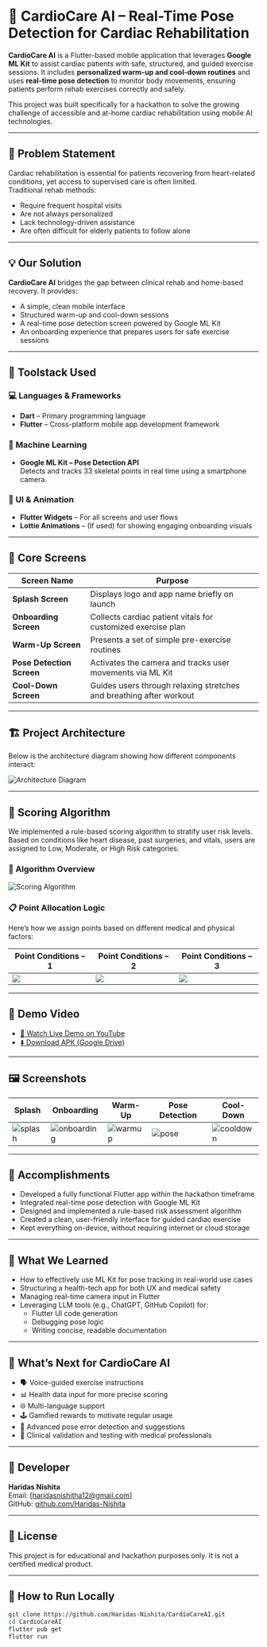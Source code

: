 # 💓 CardioCare AI – Real-Time Pose Detection for Cardiac Rehabilitation

**CardioCare AI** is a Flutter-based mobile application that leverages **Google ML Kit** to assist cardiac patients with safe, structured, and guided exercise sessions. It includes **personalized warm-up and cool-down routines** and uses **real-time pose detection** to monitor body movements, ensuring patients perform rehab exercises correctly and safely.

This project was built specifically for a hackathon to solve the growing challenge of accessible and at-home cardiac rehabilitation using mobile AI technologies.

---

## 🎯 Problem Statement

Cardiac rehabilitation is essential for patients recovering from heart-related conditions, yet access to supervised care is often limited.  
Traditional rehab methods:
- Require frequent hospital visits
- Are not always personalized
- Lack technology-driven assistance
- Are often difficult for elderly patients to follow alone

---

## 💡 Our Solution

**CardioCare AI** bridges the gap between clinical rehab and home-based recovery. It provides:
- A simple, clean mobile interface
- Structured warm-up and cool-down sessions
- A real-time pose detection screen powered by Google ML Kit
- An onboarding experience that prepares users for safe exercise sessions

---

## 🧰 Toolstack Used

### 💻 Languages & Frameworks
- **Dart** – Primary programming language  
- **Flutter** – Cross-platform mobile app development framework

### 🤖 Machine Learning
- **Google ML Kit – Pose Detection API**  
  Detects and tracks 33 skeletal points in real time using a smartphone camera.

### 🎨 UI & Animation
- **Flutter Widgets** – For all screens and user flows  
- **Lottie Animations** – (If used) for showing engaging onboarding visuals

---

## 🧠 Core Screens

| Screen Name              | Purpose                                                                 |
|--------------------------|-------------------------------------------------------------------------|
| **Splash Screen**        | Displays logo and app name briefly on launch                            |
| **Onboarding Screen**    | Collects cardiac patient vitals for customized exercise plan            |
| **Warm-Up Screen**       | Presents a set of simple pre-exercise routines                          |
| **Pose Detection Screen**| Activates the camera and tracks user movements via ML Kit               |
| **Cool-Down Screen**     | Guides users through relaxing stretches and breathing after workout     |

---

## 🏗️ Project Architecture

Below is the architecture diagram showing how different components interact:

![Architecture Diagram](diagrams/architecture.png)

---

## 🧮 Scoring Algorithm

We implemented a rule-based scoring algorithm to stratify user risk levels. Based on conditions like heart disease, past surgeries, and vitals, users are assigned to Low, Moderate, or High Risk categories.

### 📌 Algorithm Overview

![Scoring Algorithm](diagrams/score.png)

### 📋 Point Allocation Logic

Here’s how we assign points based on different medical and physical factors:

| Point Conditions – 1 | Point Conditions – 2 | Point Conditions – 3 |
|----------------------|----------------------|----------------------|
| ![](diagrams/point1.png) | ![](diagrams/point2.png) | ![](diagrams/point3.png) |

---

## 🎥 Demo Video

- [🔗 Watch Live Demo on YouTube](https://youtu.be/your-demo-link)
- [⬇️ Download APK (Google Drive)](https://drive.google.com/file/d/your-apk-link/view)

---

## 🖼️ Screenshots

| Splash | Onboarding | Warm-Up | Pose Detection | Cool-Down |
|--------|------------|---------|----------------|-----------|
| ![splash](screenshots/splash.png) | ![onboarding](screenshots/onboarding.png) | ![warmup](screenshots/warmup.png) | ![pose](screenshots/pose.png) | ![cooldown](screenshots/cooldown.png) |

---

## 🏁 Accomplishments

- Developed a fully functional Flutter app within the hackathon timeframe  
- Integrated real-time pose detection with Google ML Kit  
- Designed and implemented a rule-based risk assessment algorithm  
- Created a clean, user-friendly interface for guided cardiac exercise  
- Kept everything on-device, without requiring internet or cloud storage  

---

## 🧠 What We Learned

- How to effectively use ML Kit for pose tracking in real-world use cases  
- Structuring a health-tech app for both UX and medical safety  
- Managing real-time camera input in Flutter  
- Leveraging LLM tools (e.g., ChatGPT, GitHub Copilot) for:
  - Flutter UI code generation  
  - Debugging pose logic  
  - Writing concise, readable documentation  

---

## 🔮 What’s Next for CardioCare AI

- 🗣️ Voice-guided exercise instructions  
- 📊 Health data input for more precise scoring  
- 🌐 Multi-language support  
- 🕹️ Gamified rewards to motivate regular usage  
- 🧠 Advanced pose error detection and suggestions  
- 🤝 Clinical validation and testing with medical professionals

---

## 👤 Developer

**Haridas Nishita**  
Email: [haridasnishitha12@gmail.com]  
GitHub: [github.com/Haridas-Nishita](https://github.com/Haridas-Nishita)

---

## 📜 License

This project is for educational and hackathon purposes only. It is not a certified medical product.

---

## 📂 How to Run Locally

```bash
git clone https://github.com/Haridas-Nishita/CardioCareAI.git
cd CardioCareAI
flutter pub get
flutter run
